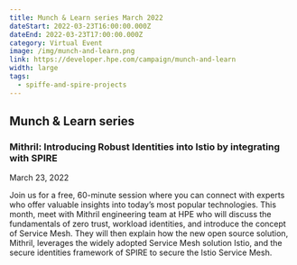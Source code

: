 ```yaml
---
title: Munch & Learn series March 2022
dateStart: 2022-03-23T16:00:00.000Z
dateEnd: 2022-03-23T17:00:00.000Z
category: Virtual Event
image: /img/munch-and-learn.png
link: https://developer.hpe.com/campaign/munch-and-learn
width: large
tags:
  - spiffe-and-spire-projects
---
```

## Munch & Learn series



### Mithril: Introducing Robust Identities into Istio by integrating with SPIRE



March 23, 2022



Join us for a free, 60-minute session where you can connect with experts who offer valuable insights into today’s most popular technologies. This month, meet with Mithril engineering team at HPE who will discuss the fundamentals of zero trust,  workload identities, and introduce the concept of Service Mesh. They will then explain how the new open source solution, Mithril, leverages the widely adopted Service Mesh solution Istio, and the secure identities framework of SPIRE to secure the Istio Service Mesh.